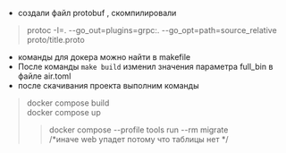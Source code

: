 - создали файл protobuf , скомпилировали
> protoc -I=. --go_out=plugins=grpc:. --go_opt=path=source_relative proto/title.proto
- команды для докера можно найти в makefile
- После команды `make build` изменил значения параметра full_bin в файле air.toml 
- после скачивания проекта выполним команды 
> docker compose build  
> docker compose up  
>> docker compose   --profile tools run --rm migrate    
>> /*иначе web упадет потому что таблицы нет */  

